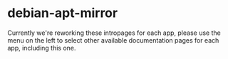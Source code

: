 # debian-apt-mirror

Currently we're reworking these intropages for each app, please use the menu on the left to select other available documentation pages for each app, including this one.
